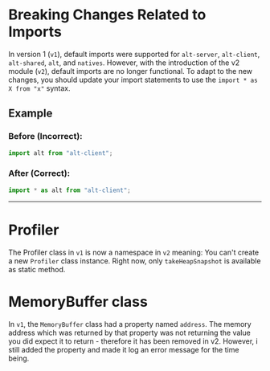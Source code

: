 # Breaking Changes Related to Imports

In version 1 (`v1`), default imports were supported for `alt-server`, `alt-client`, `alt-shared`, `alt`, and `natives`. However, with the introduction of the v2 module (`v2`), default imports are no longer functional. To adapt to the new changes, you should update your import statements to use the `import * as X from "x"` syntax.

## Example

### Before (Incorrect):

```javascript
import alt from "alt-client";
```

### After (Correct):

```javascript
import * as alt from "alt-client";
```

---

# Profiler

The Profiler class in `v1` is now a namespace in `v2` meaning: You can't create a new `Profiler` class instance. Right now, only `takeHeapSnapshot` is available as static method.

# MemoryBuffer class

In `v1`, the `MemoryBuffer` class had a property named `address`. The memory address which was returned by that property was not returning the value you did expect it to return - therefore it has been removed in v2. However, i still added the property and made it log an error message for the time being.
